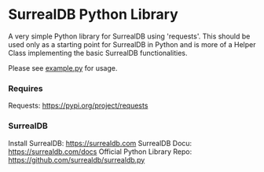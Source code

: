 # SurrealDB Python Library
A very simple Python library for SurrealDB using 'requests'. This should be used only as a starting point for SurrealDB in Python and is more of a Helper Class implementing the basic SurrealDB functionalities.

Please see [example.py](https://github.com/safatdev/Simple-SurrealDB-Library-For-Python/blob/main/example.py) for usage.

### Requires
Requests: https://pypi.org/project/requests

### SurrealDB
Install SurrealDB: https://surrealdb.com
SurrealDB Docu: https://surrealdb.com/docs
Official Python Library Repo: https://github.com/surrealdb/surrealdb.py

